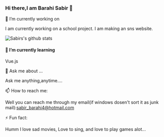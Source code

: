 ### Hi there,I am Barahi Sabir  👋



 🔭 I’m currently working on 

I am currently working on a school project.
I am making an sns website.

![Sabirs's github stats](https://github-readme-stats.vercel.app/api?username=sabi1125)


#### 🌱 I’m currently learning

Vue.js

💬 Ask me about ...

Ask me anything,anytime....

📫 How to reach me: 

Well you can reach me through my email(if windows dosen't sort it as junk mail):[sabir_barahi4@hotmail.com](sabir_barahi4@hotmail.com)

⚡ Fun fact: 

Humm I love sad movies, Love to sing, and love to play games alot...




